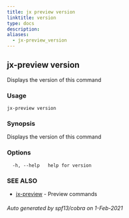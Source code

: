 ```yaml
---
title: jx preview version
linktitle: version
type: docs
description: 
aliases:
  - jx-preview_version
---
```


## jx-preview version

Displays the version of this command

### Usage

```
jx-preview version
```

### Synopsis

Displays the version of this command

### Options

```
  -h, --help   help for version
```

### SEE ALSO

* [jx-preview](jx-preview)	 - Preview commands

###### Auto generated by spf13/cobra on 1-Feb-2021
